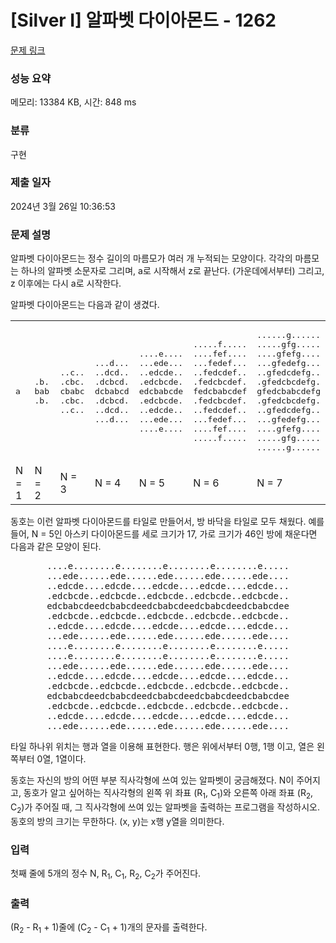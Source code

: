 # [Silver I] 알파벳 다이아몬드 - 1262 

[문제 링크](https://www.acmicpc.net/problem/1262) 

### 성능 요약

메모리: 13384 KB, 시간: 848 ms

### 분류

구현

### 제출 일자

2024년 3월 26일 10:36:53

### 문제 설명

<p>알파벳 다이아몬드는 정수 길이의 마름모가 여러 개 누적되는 모양이다. 각각의 마름모는 하나의 알파벳 소문자로 그리며, a로 시작해서 z로 끝난다. (가운데에서부터) 그리고, z 이후에는 다시 a로 시작한다.</p>

<p>알파벳 다이아몬드는 다음과 같이 생겼다.</p>

<table class="table table-bordered td-center td-middle">
	<tbody>
		<tr>
			<td>
			<pre>a</pre>
			</td>
			<td>
			<pre>.b.
bab
.b.</pre>
			</td>
			<td>
			<pre>..c..
.cbc.
cbabc
.cbc.
..c..</pre>
			</td>
			<td>
			<pre>...d...
..dcd..
.dcbcd.
dcbabcd
.dcbcd.
..dcd..
...d...</pre>
			</td>
			<td>
			<pre>....e....
...ede...
..edcde..
.edcbcde.
edcbabcde
.edcbcde.
..edcde..
...ede...
....e....</pre>
			</td>
			<td>
			<pre>.....f.....
....fef....
...fedef...
..fedcdef..
.fedcbcdef.
fedcbabcdef
.fedcbcdef.
..fedcdef..
...fedef...
....fef....
.....f.....</pre>
			</td>
			<td>
			<pre>......g......
.....gfg.....
....gfefg....
...gfedefg...
..gfedcdefg..
.gfedcbcdefg.
gfedcbabcdefg
.gfedcbcdefg.
..gfedcdefg..
...gfedefg...
....gfefg....
.....gfg.....
......g......</pre>
			</td>
		</tr>
		<tr>
			<td>N = 1</td>
			<td>N = 2</td>
			<td>N = 3</td>
			<td>N = 4</td>
			<td>N = 5</td>
			<td>N = 6</td>
			<td>N = 7</td>
		</tr>
	</tbody>
</table>

<p style="text-align: left">동호는 이런 알파벳 다이아몬드를 타일로 만들어서, 방 바닥을 타일로 모두 채웠다. 예를 들어, N = 5인 아스키 다이아몬드를 세로 크기가 17, 가로 크기가 46인 방에 채운다면 다음과 같은 모양이 된다.</p>

<pre style="text-align: center;">....e........e........e........e........e.....
...ede......ede......ede......ede......ede....
..edcde....edcde....edcde....edcde....edcde...
.edcbcde..edcbcde..edcbcde..edcbcde..edcbcde..
edcbabcdeedcbabcdeedcbabcdeedcbabcdeedcbabcdee
.edcbcde..edcbcde..edcbcde..edcbcde..edcbcde..
..edcde....edcde....edcde....edcde....edcde...
...ede......ede......ede......ede......ede....
....e........e........e........e........e.....
....e........e........e........e........e.....
...ede......ede......ede......ede......ede....
..edcde....edcde....edcde....edcde....edcde...
.edcbcde..edcbcde..edcbcde..edcbcde..edcbcde..
edcbabcdeedcbabcdeedcbabcdeedcbabcdeedcbabcdee
.edcbcde..edcbcde..edcbcde..edcbcde..edcbcde..
..edcde....edcde....edcde....edcde....edcde...
...ede......ede......ede......ede......ede....</pre>

<p style="text-align: left">타일 하나위 위치는 행과 열을 이용해 표현한다. 행은 위에서부터 0행, 1행 이고, 열은 왼쪽부터 0열, 1열이다.</p>

<p style="text-align: left">동호는 자신의 방의 어떤 부분 직사각형에 쓰여 있는 알파벳이 궁금해졌다. N이 주어지고, 동호가 알고 싶어하는 직사각형의 왼쪽 위 좌표 (R<sub>1</sub>, C<sub>1</sub>)와 오른쪽 아래 좌표 (R<sub>2</sub>, C<sub>2</sub>)가 주어질 때, 그 직사각형에 쓰여 있는 알파벳을 출력하는 프로그램을 작성하시오. 동호의 방의 크기는 무한하다. (x, y)는 x행 y열을 의미한다.</p>

### 입력 

 <p>첫째 줄에 5개의 정수 N, R<sub>1</sub>, C<sub>1</sub>, R<sub>2</sub>, C<sub>2</sub>가 주어진다.</p>

### 출력 

 <p>(R<sub>2</sub> - R<sub>1</sub> + 1)줄에 (C<sub>2</sub> - C<sub>1</sub> + 1)개의 문자를 출력한다.</p>

